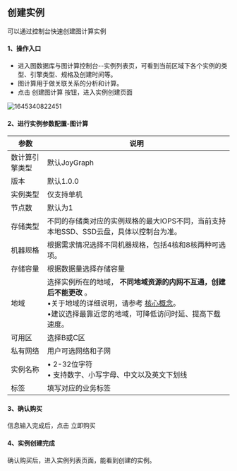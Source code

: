## 创建实例
可以通过控制台快速创建图计算实例

#### 1、操作入口

- 进入图数据库与图计算控制台--实例列表页，可看到当前区域下各个实例的类型、引擎类型、规格及创建时间等。
- 图计算用于做关联关系的分析和计算。
- 点击 创建图计算 按钮，进入实例创建页面

![1645340822451](https://github.com/jdcloudcom/cn/blob/cn-joygraph/image/Elastic-Compute/Graph-Compute/1645340822451.png)

#### 2、进行实例参数配置-图计算

| 参数           | 说明                                                         |
| -------------- | ------------------------------------------------------------ |
| 数计算引擎类型 | 默认JoyGraph                                                 |
| 版本           | 默认1.0.0                                                    |
| 实例类型       | 仅支持单机                                                   |
| 节点数         | 默认为1                                                      |
| 存储类型       | 不同的存储类对应的实例规格的最大IOPS不同，当前支持本地SSD、SSD云盘，具体以控制台为准。 |
| 机器规格       | 根据需求情况选择不同机器规格，包括4核和8核两种可选项。       |
| 存储容量       | 根据数据量选择存储容量                                       |
| 地域           | 选择实例所在的地域， **不同地域资源的内网不互通，创建后不能更改** 。<br/>•关于地域的详细说明，请参考 [核心概念](https://docs.jdcloud.com/cn/rds/core-concepts)。<br/>•建议选择最靠近您的地域，可降低访问时延、提高下载速度。 |
| 可用区         | 选择B或C区                                                   |
| 私有网络       | 用户可选网络和子网                                           |
| 实例名称       | • 2-32位字符<br/>• 支持数字、小写字母、中文以及英文下划线    |
| 标签           | 填写对应的业务标签                                           |

#### 3、确认购买

信息输入完成后，点击 立即购买

#### 4、实例创建完成

确认购买后，进入实例列表页面，能看到创建的实例。
